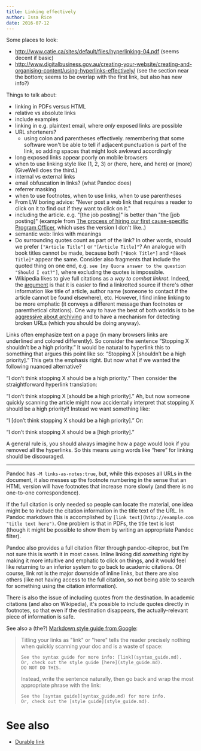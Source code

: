 ```yaml
---
title: Linking effectively
author: Issa Rice
date: 2016-07-12
---
```


Some places to look:

- <http://www.catie.ca/sites/default/files/hyperlinking-04.pdf> (seems decent if basic)
- <http://www.digitalbusiness.gov.au/creating-your-website/creating-and-organising-content/using-hyperlinks-effectively/> (see the section near the bottom; seems to be overlap with the first link, but also has new info?)

Things to talk about:

- linking in PDFs versus HTML
- relative vs absolute links
- include examples
- linking in e.g. plaintext email, where *only* exposed links are possible
- URL shorteners?
    - using colon and parentheses effectively. remembering that some
      software won't be able to tell if adjacent punctuation is part of
      the link, so adding spaces that might look awkward accordingly
- long exposed links appear poorly on mobile browsers
- when to use linking style like (1, 2, 3) or (here, here, and here) or (more) (GiveWell does the third.)
- internal vs external links
- email obfuscation in links? (what Pandoc does)
- referrer masking
- when to use footnotes, when to use links, when to use parentheses
- From LW boring advice: "Never post a web link that requires a reader to click on it to find out if they want to click on it."
- including the article. e.g. "\[the job posting\]" is better than "the \[job posting\]" (example from [The process of hiring our first cause-specific Program Officer](http://blog.givewell.org/2015/09/03/the-process-of-hiring-our-first-cause-specific-program-officer/), which uses the version I don't like..)
- semantic web: links with meanings
- Do surrounding quotes count as part of the link?
In other words, should we prefer `["Article Title"]` or `"[Article Title]"`?
An analogue with book titles cannot be made, because both `[*Book Title*]` and `*[Book Title]*` appear the same.
Consider also fragments that include the quoted thing on one end, e.g. `see [my Quora answer to the question "Should I eat?"]`, where excluding the quotes is impossible.
- Wikipedia likes to give full citations as a *way to combat linkrot*.
Indeed, the [argument](https://en.wikipedia.org/wiki/Wikipedia:Citing_sources#Handling_links_in_citations) is that it is easier to find a linkrotted source if there's other information like title of article, author name (someone to contact if the article cannot be found elsewhere), etc.
However, I find inline linking to be more emphatic (it conveys a different message than footnotes or parenthetical citations).
One way to have the best of both worlds is to be [aggressive about archiving](digital-preservation) and to have a mechanism for detecting broken URLs (which you should be doing anyway).

Links often emphasize text on a page (in many browsers links are underlined and colored differently). So consider the sentence “Stopping
X shouldn’t be a high priority.” It would be natural to hyperlink this
to something that argues this point like so: “Stopping X [shouldn’t be a
high priority].” This gets the emphasis right. But now what if we wanted
the following nuanced alternative?

“I don’t think stopping X should be a high priority.” Then consider the
straightforward hyperlink translation:

“I don’t think stopping X [should be a high priority].” Ah, but now
someone quickly scanning the article might now accidentally interpret
that stopping X should be a high priority!! Instead we want something
like:

“I [don’t think stopping X should be a high priority].” Or:

“I don’t think stopping X should be a [high priority].”

A general rule is, you should always imagine how a page would look if you
removed all the hyperlinks. So this means using words like “here” for
linking should be discouraged.

---

Pandoc has `-M links-as-notes:true`, but, while this exposes all URLs in the document, it also messes up the footnote numbering in the sense that an HTML version will have footnotes that increase more slowly (and there is no one-to-one correspondence).

If the full citation is only needed so people can locate the material, one idea might be to include the citation information in the title text of the URL.
In Pandoc markdown this is accomplished by `[link text](http://example.com "title text here")`.
One problem is that in PDFs, the title text is lost (though it might be possible to show them by writing an appropriate Pandoc filter).

Pandoc also provides a full citation filter through pandoc-citeproc, but I'm not sure this is worth it in most cases.
Inline linking did *something* right by making it more intuitive and emphatic to click on things, and it would feel like returning to an inferior system to go back to academic citations.
Of course, link rot is the major downside of inline links, but there are also others (like not having access to the full citation, so not being able to search for something using the citation information).

There is also the issue of including quotes from the destination.
In academic citations (and also on Wikipedia), it's possible to include quotes directly in footnotes, so that even if the destination disappears, the actually-relevant piece of information is safe.

See also a (the?) [Markdown style guide from Google](https://github.com/google/styleguide/blob/3591b2e540cbcb07423e02d20eee482165776603/docguide/style.md#use-informative-markdown-link-titles):

> Titling your links as "link" or "here" tells the reader precisely nothing when quickly scanning your doc and is a waste of space:
> 
>     See the syntax guide for more info: [link](syntax_guide.md).
>     Or, check out the style guide [here](style_guide.md).
>     DO NOT DO THIS.
> 
> Instead, write the sentence naturally, then go back and wrap the most appropriate phrase with the link:
> 
>     See the [syntax guide](syntax_guide.md) for more info.
>     Or, check out the [style guide](style_guide.md).

# See also

- [Durable link]()
